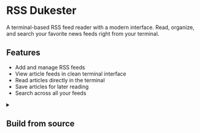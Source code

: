 # RSS Dukester

A terminal-based RSS feed reader with a modern interface. Read, organize, and search your favorite news feeds right from your terminal.

## Features
- Add and manage RSS feeds
- View article feeds in clean terminal interface
- Read articles directly in the terminal
- Save articles for later reading
- Search across all your feeds

<details>
<summary> <h2> Build from source </h2> </summary>

### Build Requirements
- Go 1.21 or later
- GCC compiler
- SQLite3
- Windows Terminal or PowerShell (CMD not supported)

<details>
<summary> windows </summary>

1. **Install MSYS2** 
   ```powershell
   winget install MSYS2.MSYS2
   ```

2. **Open MSYS2 MINGW64** (from Start Menu) and run:
   ```bash
   pacman -S mingw-w64-x86_64-gcc mingw-w64-x86_64-sqlite3
   ```

3. **Add MinGW to temporary PATH** (in PowerShell):
   ```powershell
   $env:Path += ";C:\msys64\mingw64\bin"
   ```

4. **Build**
   ```powershell
   git clone https://github.com/IvanYaremko/rssdukester.git
   cd rssdukester
   $env:CGO_ENABLED=1
   go build
   ```

5. **Run**
   ```powershell
   .\rssdukester.exe
   ```
</details>

<details>
<summary> linux </summary>

1. **Install dependencies**
   ```bash
   sudo apt-get update
   sudo apt-get install gcc libsqlite3-dev
   ```

2. **Build**
   ```bash
   git clone https://github.com/IvanYaremko/rssdukester.git
   cd rssdukester
   CGO_ENABLED=1 go build
   ```

3. **Run**
   ```bash
   ./rssdukester
   ```
</details>

<details>
<summary> macOS </summary>

1. **Install dependencies**
   ```bash
   brew install sqlite3
   ```

2. **Build**
   ```bash
   git clone https://github.com/IvanYaremko/rssdukester.git
   cd rssdukester
   CGO_ENABLED=1 go build
   ```

3. **Run**
   ```bash
   ./rssdukester
   ```
</details> 

<details>
<summary> troubleshooting </summary>

If you see `gcc: executable file not found in %PATH%`:
1. Make sure you opened MSYS2 MINGW64 and ran the pacman command
2. Verify GCC is installed by running: `gcc --version`
3. Ensure you added MinGW to PATH as shown in the build steps
</details>
</details>